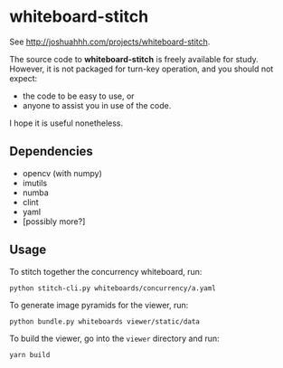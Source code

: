 # whiteboard-stitch

See http://joshuahhh.com/projects/whiteboard-stitch.

The source code to **whiteboard-stitch** is freely available for study. However, it is not packaged for turn-key operation, and you should not expect:
* the code to be easy to use, or
* anyone to assist you in use of the code.

I hope it is useful nonetheless.

## Dependencies

* opencv (with numpy)
* imutils
* numba
* clint
* yaml
* [possibly more?]

## Usage

To stitch together the concurrency whiteboard, run:

```
python stitch-cli.py whiteboards/concurrency/a.yaml
```

To generate image pyramids for the viewer, run:

```
python bundle.py whiteboards viewer/static/data
```

To build the viewer, go into the `viewer` directory and run:

```
yarn build
```
